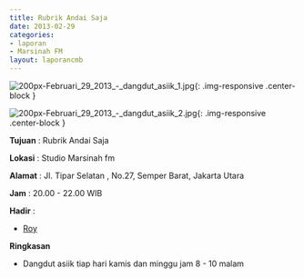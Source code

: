 ```yaml
---
title: Rubrik Andai Saja 
date: 2013-02-29
categories:
- laporan
- Marsinah FM
layout: laporancmb
---
```



![200px-Februari_29_2013_-_dangdut_asiik_1.jpg](/uploads/200px-Februari_29_2013_-_dangdut_asiik_1.jpg){: .img-responsive .center-block }

![200px-Februari_29_2013_-_dangdut_asiik_2.jpg](/uploads/200px-Februari_29_2013_-_dangdut_asiik_2.jpg){: .img-responsive .center-block }


**Tujuan** : Rubrik Andai Saja  

**Lokasi** : Studio Marsinah fm 

**Alamat** : Jl. Tipar Selatan , No.27, Semper Barat, Jakarta Utara 

**Jam** : 20.00 - 22.00 WIB 

**Hadir** :
* [Roy](http://wiki.ciptamedia.org/wiki/Roy)

**Ringkasan**  
* Dangdut asiik tiap hari kamis dan minggu jam 8 - 10 malam 
